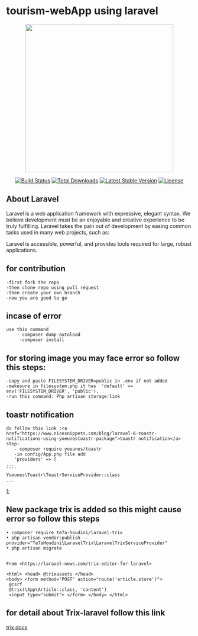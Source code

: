 
# tourism-webApp using laravel


<p align="center"><a href="https://laravel.com" target="_blank"><img src="https://raw.githubusercontent.com/laravel/art/master/logo-lockup/5%20SVG/2%20CMYK/1%20Full%20Color/laravel-logolockup-cmyk-red.svg" width="400"></a></p>

<p align="center">
<a href="https://travis-ci.org/laravel/framework"><img src="https://travis-ci.org/laravel/framework.svg" alt="Build Status"></a>
<a href="https://packagist.org/packages/laravel/framework"><img src="https://poser.pugx.org/laravel/framework/d/total.svg" alt="Total Downloads"></a>
<a href="https://packagist.org/packages/laravel/framework"><img src="https://poser.pugx.org/laravel/framework/v/stable.svg" alt="Latest Stable Version"></a>
<a href="https://packagist.org/packages/laravel/framework"><img src="https://poser.pugx.org/laravel/framework/license.svg" alt="License"></a>
</p>

## About Laravel

Laravel is a web application framework with expressive, elegant syntax. We believe development must be an enjoyable and creative experience to be truly fulfilling. Laravel takes the pain out of development by easing common tasks used in many web projects, such as:

Laravel is accessible, powerful, and provides tools required for large, robust applications.

## for contribution
    -first fork the repo
    -then clone repo using pull request
    -then create your own branch 
    -now you are good to go
## incase of error </br>
    use this command
        - composer dump-autoload
         -composer install

  ## for storing image you may face error so follow this steps:
    -copy and paste FILESYSTEM_DRIVER=public in .env if not added
    -makesure in filesystem.php it has  'default' => env('FILESYSTEM_DRIVER', 'public'),
    -run this command: Php artisan storage:link 
    
 ## toastr notification 
    do follow this link :<a href="https://www.nicesnippets.com/blog/laravel-6-toastr-notifications-using-yoeunestoastr-package">toastr notification</a>
    step:
       - composer require yoeunes/toastr
       -in config/App.php file add 
       'providers' => [
    ...
    ````
    Yoeunes\Toastr\ToastrServiceProvider::class
    ...
]; 

     

 ## New package trix is added so this might cause error so follow this steps
      

	• composer require te7a-houdini/laravel-trix
	• php artisan vendor:publish --provider="Te7aHoudini\LaravelTrix\LaravelTrixServiceProvider"
	• php artisan migrate
	

    From <https://laravel-news.com/trix-editor-for-laravel> 

    <html> <head> @trixassets </head> 
    <body> <form method="POST" action="route('article.store')">
     @csrf
     @trix(\App\Article::class, 'content')
     <input type="submit"> </form> </body> </html>
 ## for detail about Trix-laravel follow this link
 <a href="https://github.com/amaelftah/laravel-trix">trix docs</a>
 
